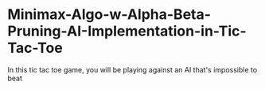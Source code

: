 # Minimax-Algo-w-Alpha-Beta-Pruning-AI-Implementation-in-Tic-Tac-Toe
In this tic tac toe game, you will be playing against an AI that's impossible to beat

